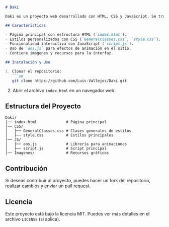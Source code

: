 ```md
# Daki

Daki es un proyecto web desarrollado con HTML, CSS y JavaScript. Se trata de una interfaz visual con estilos personalizados y efectos interactivos.

## Características

- Página principal con estructura HTML (`index.html`).
- Estilos personalizados con CSS (`GeneralClasses.css`, `style.css`).
- Funcionalidad interactiva con JavaScript (`script.js`).
- Uso de `aos.js` para efectos de animación en el sitio.
- Contiene imágenes y recursos para la interfaz.

## Instalación y Uso

1. Clonar el repositorio:
   ```sh
   git clone https://github.com/Luis-Vallejos/Daki.git
   ```
2. Abrir el archivo `index.html` en un navegador web.

## Estructura del Proyecto

```
Daki/
│── index.html             # Página principal
│── CSS/
│   ├── GeneralClasses.css # Clases generales de estilos
│   ├── style.css          # Estilos principales
│── JS/
│   ├── aos.js             # Librería para animaciones
│   ├── script.js          # Script principal
│── Imagenes/              # Recursos gráficos
```

## Contribución

Si deseas contribuir al proyecto, puedes hacer un fork del repositorio, realizar cambios y enviar un pull request.

## Licencia

Este proyecto está bajo la licencia MIT. Puedes ver más detalles en el archivo `LICENSE` (si aplica).
```
